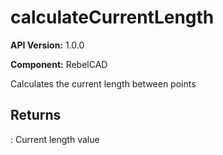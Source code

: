 # calculateCurrentLength

**API Version:** 1.0.0

**Component:** RebelCAD

Calculates the current length between points

## Returns

: Current length value

